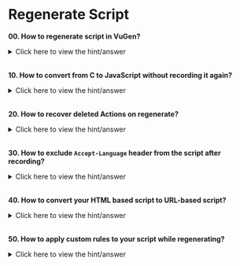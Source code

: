 # Regenerate Script

**00. How to regenerate script in VuGen?**

<details><summary>Click here to view the hint/answer</summary>
<br/>
<p>
Take a back up of the script, then go to <b>Record > Regenerate Script</b> or press <kbd>Ctrl+Shift+R</kbd>.
</p>
</details><br/>

**10. How to convert from C to JavaScript without recording it again?**
<details><summary>Click here to view the hint/answer</summary>
<br/>
<p>
Open the desired script, press <kbd>Ctrl+Shift+R</kbd>, click on <b>Options</b>, under <b>General > Script</b>, select <b>JavaScript</b> and then click on OK.
</p>
</details><br/>

**20. How to recover deleted Actions on regenerate?**
<details><summary>Click here to view the hint/answer</summary>
<br/>
<p>
Open the desired script, press <kbd>Ctrl+Shift+R</kbd>, click on <b>Options</b>, under <b>General > Script</b>, select <b>JavaScript</b> and then click on OK.
</p>

![Regenerate Deleted Actions](./assets/00.jpg)

</details><br/>

**30. How to exclude `Accept-Language` header from the script after recording?**
<details><summary>Click here to view the hint/answer</summary>
<br/>
<p>
Open the desired script, press <kbd>Ctrl+Shift+R</kbd>, click on <b>Options</b>, under <b>HTTP Properties > Advanced</b>, click on<b>Headers</b>, select Record headers in list and then uncheck Accept-Language and then click on OK twice.
</p>

![Exclude Headers](./assets/30.jpg)

</details><br/>

**40. How to convert your HTML based script to URL-based script?**
<details><summary>Click here to view the hint/answer</summary>
<br/>
<p>
Open the desired script, press <kbd>Ctrl+Shift+R</kbd>, click on <b>Recording</b>, under <b>General</b>, click on<b>URL-based script</b>, and then click on OK twice.
</p>

</details><br/>

**50. How to apply custom rules to your script while regenerating?**
<details><summary>Click here to view the hint/answer</summary>
<br/>
<p>
Open the desired script, press <kbd>Ctrl+Shift+R</kbd>, click on <b>Rules</b>, under <b>Correlations</b>, check the desired rules, and then click on OK.
</p>

![Apply Rules](./assets/50.jpg)

</details><br/>